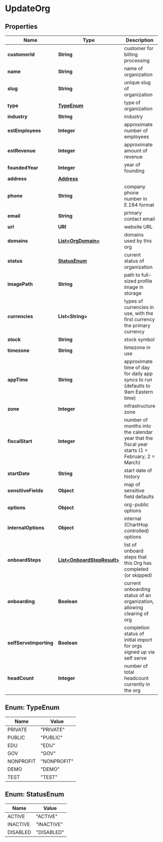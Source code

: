 

# UpdateOrg


## Properties

| Name | Type | Description | Notes |
|------------ | ------------- | ------------- | -------------|
|**customerId** | **String** | customer for billing processing |  [optional] |
|**name** | **String** | name of organization |  [optional] |
|**slug** | **String** | unique slug of organization |  [optional] |
|**type** | [**TypeEnum**](#TypeEnum) | type of organization |  [optional] |
|**industry** | **String** | industry |  [optional] |
|**estEmployees** | **Integer** | approximate number of employees |  [optional] |
|**estRevenue** | **Integer** | approximate amount of revenue |  [optional] |
|**foundedYear** | **Integer** | year of founding |  [optional] |
|**address** | [**Address**](Address.md) |  |  [optional] |
|**phone** | **String** | company phone number in E.164 format |  [optional] |
|**email** | **String** | primary contact email |  [optional] |
|**url** | **URI** | website URL |  [optional] |
|**domains** | [**List&lt;OrgDomain&gt;**](OrgDomain.md) | domains used by this org |  [optional] |
|**status** | [**StatusEnum**](#StatusEnum) | current status of organization |  [optional] |
|**imagePath** | **String** | path to full-sized profile image in storage |  [optional] |
|**currencies** | **List&lt;String&gt;** | types of currencies in use, with the first currency the primary currency |  [optional] |
|**stock** | **String** | stock symbol |  [optional] |
|**timezone** | **String** | timezone in use |  [optional] |
|**appTime** | **String** | approximate time of day for daily app syncs to run (defaults to 9am Eastern time) |  [optional] |
|**zone** | **Integer** | infrastructure zone |  [optional] |
|**fiscalStart** | **Integer** | number of months into the calendar year that the fiscal year starts (1 &#x3D; February, 2 &#x3D; March) |  [optional] |
|**startDate** | **String** | start date of history |  [optional] |
|**sensitiveFields** | **Object** | map of sensitive field defaults |  [optional] |
|**options** | **Object** | org-public options |  [optional] |
|**internalOptions** | **Object** | internal (ChartHop controlled) options |  [optional] |
|**onboardSteps** | [**List&lt;OnboardStepResult&gt;**](OnboardStepResult.md) | list of onboard steps that this Org has completed (or skipped) |  [optional] |
|**onboarding** | **Boolean** | current onboarding status of an organization, allowing clearing of org |  [optional] |
|**selfServeImporting** | **Boolean** | completion status of initial import for orgs signed up via self serve |  [optional] |
|**headCount** | **Integer** | number of total headcount currently in the org |  [optional] |



## Enum: TypeEnum

| Name | Value |
|---- | -----|
| PRIVATE | &quot;PRIVATE&quot; |
| PUBLIC | &quot;PUBLIC&quot; |
| EDU | &quot;EDU&quot; |
| GOV | &quot;GOV&quot; |
| NONPROFIT | &quot;NONPROFIT&quot; |
| DEMO | &quot;DEMO&quot; |
| TEST | &quot;TEST&quot; |



## Enum: StatusEnum

| Name | Value |
|---- | -----|
| ACTIVE | &quot;ACTIVE&quot; |
| INACTIVE | &quot;INACTIVE&quot; |
| DISABLED | &quot;DISABLED&quot; |



